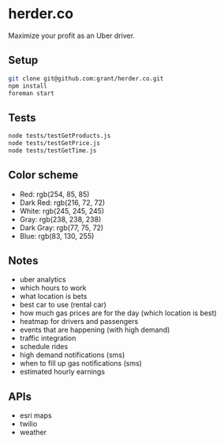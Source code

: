 herder.co
=========

Maximize your profit as an Uber driver.

## Setup
```sh
git clone git@github.com:grant/herder.co.git
npm install
foreman start
```

## Tests
```sh
node tests/testGetProducts.js
node tests/testGetPrice.js
node tests/testGetTime.js
```

## Color scheme
- Red: rgb(254, 85, 85)
- Dark Red: rgb(216, 72, 72)
- White: rgb(245, 245, 245)
- Gray: rgb(238, 238, 238)
- Dark Gray: rgb(77, 75, 72)
- Blue: rgb(83, 130, 255)

## Notes
- uber analytics
- which hours to work
- what location is bets
- best car to use (rental car)
- how much gas prices are for the day (which location is best)
- heatmap for drivers and passengers
- events that are happening (with high demand)
- traffic integration
- schedule rides
- high demand notifications (sms)
- when to fill up gas notifications (sms)
- estimated hourly earnings

## APIs
- esri maps
- twilio
- weather